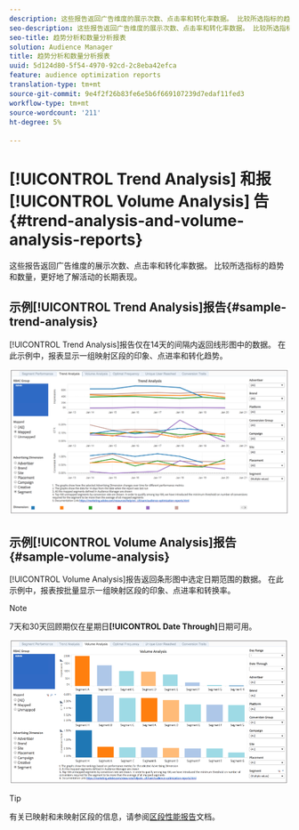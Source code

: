 ```yaml
---
description: 这些报告返回广告维度的展示次数、点击率和转化率数据。 比较所选指标的趋势和数量，更好地了解活动的长期表现。
seo-description: 这些报告返回广告维度的展示次数、点击率和转化率数据。 比较所选指标的趋势和数量，更好地了解活动的长期表现。
seo-title: 趋势分析和数量分析报表
solution: Audience Manager
title: 趋势分析和数量分析报表
uuid: 5d124d80-5f54-4970-92cd-2c8eba42efca
feature: audience optimization reports
translation-type: tm+mt
source-git-commit: 9e4f2f26b83fe6e5b6f669107239d7edaf11fed3
workflow-type: tm+mt
source-wordcount: '211'
ht-degree: 5%

---
```



# [!UICONTROL Trend Analysis] 和报 [!UICONTROL Volume Analysis] 告{#trend-analysis-and-volume-analysis-reports}

这些报告返回广告维度的展示次数、点击率和转化率数据。 比较所选指标的趋势和数量，更好地了解活动的长期表现。

## 示例[!UICONTROL Trend Analysis]报告{#sample-trend-analysis}

[!UICONTROL Trend Analysis]报告仅在14天的间隔内返回线形图中的数据。 在此示例中，报表显示一组映射区段的印象、点进率和转化趋势。

![](assets/trend-analysis.png)

## 示例[!UICONTROL Volume Analysis]报告{#sample-volume-analysis}

[!UICONTROL Volume Analysis]报告返回条形图中选定日期范围的数据。 在此示例中，报表按批量显示一组映射区段的印象、点进率和转换率。

>[!NOTE]
>
>7天和30天回顾期仅在星期日&#x200B;**[!UICONTROL Date Through]**&#x200B;日期可用。

![](assets/volume-analysis.png)

>[!TIP]
>
>有关已映射和未映射区段的信息，请参阅[区段性能报告](../../../reporting/audience-optimization-reports/aor-advertisers/segment-performance.md)文档。

